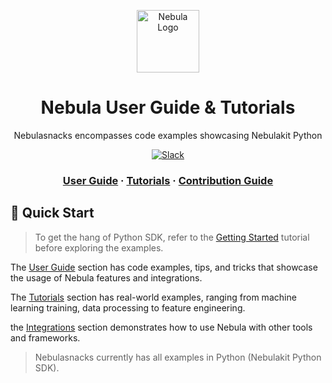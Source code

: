 <html>
    <p align="center">
        <img src="https://raw.githubusercontent.com/nebulaclouds/static-resources/main/common/nebula_circle_gradient_1_4x4.png" alt="Nebula Logo" width="100">
    </p>
    <h1 align="center">
        Nebula User Guide & Tutorials
    </h1>
    <p align="center">
        Nebulasnacks encompasses code examples showcasing Nebulakit Python
    </p>
    <p align="center">
        <a href="https://slack.nebula.org">
            <img src="https://img.shields.io/badge/slack-join_chat-white.svg?logo=slack&style=social" alt="Slack" />
        </a>
    </p>
    <h3 align="center">
        <a href="https://docs.nebula.org/projects/cookbook/en/latest/index.html">User Guide</a>
        <span> · </span>
        <a href="https://docs.nebula.org/projects/cookbook/en/latest/tutorials.html">Tutorials</a>
        <span> · </span>
        <a href="https://docs.nebula.org/projects/cookbook/en/latest/contribute.html">Contribution Guide</a>
    </h3>
</html>

<html>
    <h2 id="quick-start">
        🚀 Quick Start
    </h2>
</html>

> To get the hang of Python SDK, refer to the [Getting Started](https://docs.nebula.org/en/latest/getting_started.html) tutorial before exploring the examples.

The [User Guide](https://docs.nebula.org/projects/cookbook/en/latest/index.html) section has code examples, tips, and tricks that showcase the usage of Nebula features and integrations.

The [Tutorials](https://docs.nebula.org/projects/cookbook/en/latest/tutorials.html) section has real-world examples, ranging from machine learning training, data processing to feature engineering.

the [Integrations](https://docs.nebula.org/projects/cookbook/en/latest/integrations.html) section demonstrates how to use Nebula with other tools and frameworks.

> Nebulasnacks currently has all examples in Python (Nebulakit Python SDK).
